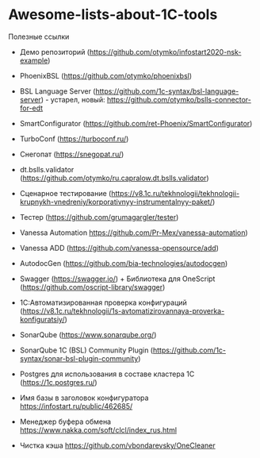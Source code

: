 # Awesome-lists-about-1C-tools
Полезные ссылки


* Демо репозиторий (https://github.com/otymko/infostart2020-nsk-example)
* PhoenixBSL (https://github.com/otymko/phoenixbsl)
* BSL Language Server (https://github.com/1c-syntax/bsl-language-server) - устарел, новый: https://github.com/otymko/bslls-connector-for-edt
* SmartConfigurator (https://github.com/ret-Phoenix/SmartConfigurator)
* TurboConf (https://turboconf.ru/)
* Снегопат (https://snegopat.ru/)
* dt.bslls.validator (https://github.com/otymko/ru.capralow.dt.bslls.validator)


* Сценарное тестирование (https://v8.1c.ru/tekhnologii/tekhnologii-krupnykh-vnedreniy/korporativnyy-instrumentalnyy-paket/)
* Тестер (https://github.com/grumagargler/tester)
* Vanessa Automation https://github.com/Pr-Mex/vanessa-automation)
* Vanessa ADD (https://github.com/vanessa-opensource/add)
* AutodocGen (https://github.com/bia-technologies/autodocgen)
* Swagger (https://swagger.io/) + Библиотека для OneScript (https://github.com/oscript-library/swagger)
* 1С:Автоматизированная проверка конфигураций (https://v8.1c.ru/tekhnologii/1s-avtomatizirovannaya-proverka-konfiguratsiy/)
* SonarQube (https://www.sonarqube.org/)
* SonarQube 1C (BSL) Community Plugin (https://github.com/1c-syntax/sonar-bsl-plugin-community)
* Postgres для использования в составе кластера 1С (https://1c.postgres.ru/)


* Имя базы в заголовок конфигуратора https://infostart.ru/public/462685/
* Менеджер буфера обмена https://www.nakka.com/soft/clcl/index_rus.html
* Чистка кэша https://github.com/vbondarevsky/OneCleaner
